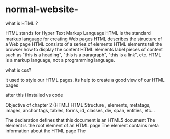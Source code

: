 # normal-website-

what is HTML ?

HTML stands for Hyper Text Markup Language
HTML is the standard markup language for creating Web pages
HTML describes the structure of a Web page
HTML consists of a series of elements
HTML elements tell the browser how to display the content
HTML elements label pieces of content such as "this is a heading", "this is a paragraph", "this is a link", etc.
HTML is a markup language, not a programming language.

what is css?

it used to style our HTML pages.
its help to create a good view of our HTML pages 


after this i installed vs code 

Objective of chapter 2 (HTML)
HTML Structure , elements, metatags, images, anchor tags, tables, forms, id, classes, div, span, entities, etc...

The <!DOCTYPE html> declaration defines that this document is an HTML5 document
The <html> element is the root element of an HTML page
The <head> element contains meta information about the HTML page
The <title> element specifies a title for the HTML page (which is shown in the browser's title bar or in the page's tab)
The <body> element defines the document's body, and is a container for all the visible contents, such as headings, paragraphs, images, hyperlinks, tables, lists, etc.
The <h1> element defines a large heading
The <p> element defines a paragraph

the <a> element for link the pages when we put the title tag in it toh jab hum hover krte hai toh uski kuch basic information dikhti hai link ke bina open hue
the <img> element to use image in our website 

 Types of Lists:
Tag	Use
<ul>	Unordered List (● bullets)
<ol>	Ordered List (1, 2, 3...)
<li>	List Item (har item ke liye)
<dl>	Description List (terms + descriptions)
<dt>	Description Term
<dd>	Description Detail

aur list me hum text paragraph image video audio link etc.... saare cheeze daal sakte hai 

today i learned about how to write the cv in HTML
 next learned about talbes and its features 
 able Elements with Description:
Tag	Description
<table>	Table banata hai
<tr> (table row)	Ek row define karta hai
<th> (table header)	Heading cell (bold + center by default)
<td> (table data)	Normal cell
<thead>	Table ke header section ko group karta hai
<tbody>	Main data rows ka group
<tfoot>	Table ke end (footer) section
colspan	 - Cell ko multiple columns me extend karta hai
rowspan	 - Cell ko multiple rows me extend karta hai

<i> ye wala tag text ko italic me convert krne ke liye use hota hai 
